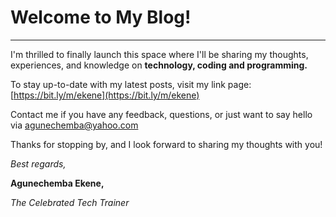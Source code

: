 # Welcome to My Blog!
---

I'm thrilled to finally launch this space where I'll be sharing my thoughts, experiences, and knowledge on **technology, coding and programming.**


To stay up-to-date with my latest posts, visit my link page: [https://bit.ly/m/ekene](https://bit.ly/m/ekene)

Contact me if you have any feedback, questions, or just want to say hello via [agunechemba@yahoo.com](mailto:agunechemba@yahoo.com)

Thanks for stopping by, and I look forward to sharing my thoughts with you!

*Best regards,*

**Agunechemba Ekene,**

*The Celebrated Tech Trainer*
